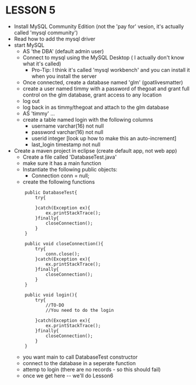 # LESSON 5

* Install MySQL Community Edition (not the 'pay for' vesion, it's actually called 'mysql community')
* Read how to add the mysql driver
* start MySQL 
	* AS 'the DBA' (default admin user)
	* Connect to mysql using the MySQL Desktop ( I actually don't know what it's called) 
		* Pro-Tip: I think it's called 'mysql workbench' and you can install it when you install the server
	* Once connected, create a database named 'glm' (goatlivesmatter)
	* create a user named timmy with a password of thegoat and grant full control on the glm database, grant access to any location
	* log out
	* log back in as timmy/thegoat and attach to the glm database
	* AS 'timmy' ... 
	* create a table named login with the following columns
		* username varchar(16) not null
		* password varchar(16) not null
		* userid integer [look up how to make this an auto-increment]
		* last_login timestamp not null 
* Create a maven project in eclipse (create default app, not web app)
	* Create a file called 'DatabaseTest.java'
	* make sure it has a main function
	* Instantiate the following public objects:  
		* Connection conn = null;
	* create the following functions
	```
		public DatabaseTest{
			try{
			
			}catch(Exception ex){
				ex.printStackTrace();
			}finally{
				closeConnection();
			}
		}
		
		public void closeConnection(){
			try{
				conn.close();
			}catch(Exception ex){
				ex.printStackTrace();
			}finally{
				closeConnection();
			}
		}	
		
		public void login(){
			try{
				//TO-DO 
				//You need to do the login 
				
			}catch(Exception ex){
				ex.printStackTrace();
			}finally{
				closeConnection();
			}
		}	
	```
	* you want main to call DatabaseTest constructor
	* connect to the database in a seperate function
	* attemp to login (there are no records - so this should fail)
	* once we get here -- we'll do Lesson6
